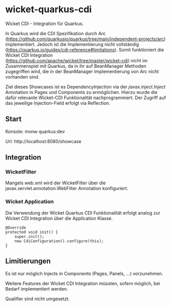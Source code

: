# wicket-quarkus-cdi

Wicket CDI - Integration für Quarkus.

In Quarkus wird die CDI Spezifikation durch Arc (https://github.com/quarkusio/quarkus/tree/main/independent-projects/arc) implementiert. Jedoch ist
die Implementierung nicht vollständig (https://quarkus.io/guides/cdi-reference#limitations).
Somit funktioniert die Wicket CDI Integration (https://github.com/apache/wicket/tree/master/wicket-cdi) nicht im Zusammenspiel mit Quarkus, da in ihr
auf BeanManager Methoden zugegriffen wird, die in der BeanManager Implementierung von Arc nicht vorhanden sind.

Ziel dieses Showcases ist es DependencyInjection via der _javax.inject.Inject_ Annotation in Pages und Components zu ermöglichen. Hierzu wurde die
dafür relevante Wicket-CDI Funktionalität nachprogrammiert. Der Zugriff auf das jeweilige Injection-Field erfolgt via Reflection.

## Start

Konsole: mvnw quarkus:dev

Url: http://localhost:8080/showcase

## Integration
### WicketFilter

Mangels web.xml wird der WicketFilter über die javax.servlet.annotation.WebFilter Annotation konfiguriert.

### Wicket Application

Die Verwendung der Wicket Quarkus CDI Funktionalität erfolgt analog zur Wicket CDI Integration über die Application Klasse.

```
@Override
protected void init() {
	super.init();
	new CdiConfiguration().configure(this);
}
```

## Limitierungen

Es ist nur möglich Injects in Components (Pages, Panels, ...) vorzunehmen. 

Weitere Features der Wicket CDI Integration müssten, sofern möglich, bei Bedarf implementiert werden.

Qualifier sind nicht umgesetzt.
